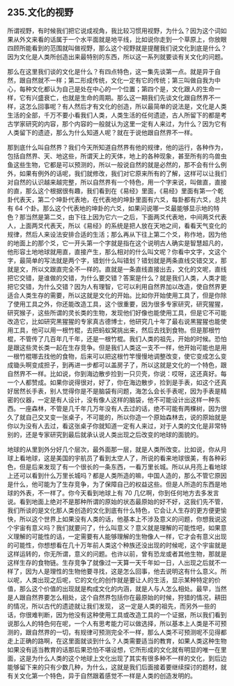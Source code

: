 ## 235.文化的视野
所谓视野，有时候我们把它说成视角，我比较习惯用视野，为什么？因为这个词如果从外文来看的话属于一个水平面就是地平线，比如说你走到一个草原上，你放眼四顾所能看到的范围就叫做视野，那么这个视野就是提醒我们说文化到底是什么？因为文化是人类所创造出来最特别的东西，所以这一系列就要谈有关文化的问题。


那么在这里我们谈的文化是什么？有四点特色，这一集先谈第一点。就是异于自然，跟自然就不一样；第二形成传统，文化一定有它的传统；第三叫做自我为中心，每种文化都认为自己是处在中心的一个位置；第四个是，文化跟人的生命一样，它有兴盛衰亡，也就是生命的周期。那么这一期我们先谈文化跟自然界不一样，这怎么回事呢？有人然后才有文化的创造，所以最简单的说法是，文化是人类生活的全部，千万不要小看我们人类，人类生活的任何遗迹，古人所留下的都是考古学家研究的内容，那个内容的一般就认为这里一定有人来过，为什么？因为它有人类留下的遗迹，那么为什么知道人呢？就在于说他跟自然界不一样。


那到底什么叫自然界？我们今天所知道自然界有他的规律，他的运行，各种作为，包括自然界、天、地这些，所谓天上的天体，地上的各种现象，甚至所有的鸟兽虫鱼这些生物，它都是可以预测的，所以一般说自然的就是必然的，那不会有什么例外，如果有例外的话呢，我们就修改，我们对它原来所有的了解，这样可以让我们对自然的认识越来越完整，所以自然界有一个特色，用一个字来说，叫做直，直接的直，那么这个根据很有趣，我们看到在《易经》里面，《易经》里面有第一个乾卦代表天，第二个坤卦代表地，在代表地的坤卦里面有六爻，每卦都有六爻，总共有 64 个卦。那么这个代表地的坤卦的六爻，如果问说哪一爻最能够显示地的特色？那当然是第二爻，由下往上因为它六一之后，下面两爻代表地，中间两爻代表人，上面两爻代表天，所以《易经》的系统是把人放在天地之间，看看天气变化的规律，然后人来设法安排合适的生活；那么再从下往上第二个爻，称作地，因为他的地面上的那个爻，它一开头第一个字就是指在这个说明古人确实是智慧超凡的，他形容土地地球就用直，直接产生，那么相对的什么叫文呢？你看中文字，文这个字，最简单的写法就是两个字，错划什么叫错划？错划就是两条直线交错交叉，那就是文，所以文跟直完全不一样的。直就是一条直线直接出去，文化的文呢，直线把它交错，是谁做的交错，为什么要交错？答案是什么？就是我们人类，人类才能把它交错，为什么交错？因为人有理智，它可以利用自然界加以改造，使自然界更适合人类生存的需要，所以这就是文化的开始。比如你开始使用工具了，但是你除了使用工具之外，你还能改造工具，这个很重要，因为很多专家研究，研究猩猩，研究猴子，这些所谓的灵长类的生物，发现他们好像也能使用工具，但是它不可能改造它，比如研究黑猩猩的专家真古德博士，他研究几十年了最右说黑猩猩也能使用工具，他可以用一根竹棍，去把蚂蚁窝挑出来，然后去找到食物。但是那根竹棍，不管传了几百年几千年，还是一根竹棍。我们人类的祖先，开始的时候。恐怕是跟这些灵长类一起在生存竞争。但是我们人类这一支不一样，他开始可能也是用一根竹棍哪去找他的食物，后来可以把这根竹竿慢慢地调整改变，使它变成怎么变成锄头啊变成担子，到再进一步都可以盖房子了，所以这就是文化的一个特色，跟自然界不一样。比如说，你到海边散步捡到一只贝壳，你说：哎呀，这还真好。每一个人都赞成。如果你说得很对，好了，你在海边散步，捡到是手表，如这个还真好居然长手表，别人觉得你是不是脑袋有问题，海怎么会长手表呢，因为手表是精密的仪器，一定是有人设计，没有像人这样的脑袋，他不可能设计出这样一种东西。一座森林，不管是几千年几万年没有人去过的话，绝不可能有两棵树，因为很久了就自己交叉变一张桌子，不可能的，所以你造一个原始森林去，说的原始就是你以为没有人去过，看这张桌子你就知道一定有人来过，对于人类的文化是非常特别的，还是专家研究到最后就承认说人类出现之后改变的地球的面貌的。


地球的从里到外分好几个层次，最外面那一层，就是人类所改变。比如说，你从月球上看地球，这是美国的宇航员了看到太空人了，所说的看来地球很美，有各种彩色，但是后来发现了有一个很长的一条东西，一看万里长城。所以从月亮上看地球上还可以看到什么万里长城吗？都是人类所造的嘛，中国人造的，那么不管它原因是什么，他可能为了生存竞争，为了保障自己的权益这些。但是人所造的东西是地球的外表，不一样了。你今天看到地球上有 70 几亿啊，你到任何地方去多发言说。看到地面上绝对不是那种所谓的原始的状态最原始的好不好，这我们先不管，我们所谈的是文化那人类创造的文化到底有什么特色，它会让人生存的更方便更愉快，所以这个世界上如果没有人类的话，他基本上不涉及意义的问题，你想我说这个宇宙有意义吗？我们就要问了，什么叫意义？意义就是理解的可能性吧，如果意义理解的可能性的话，一定需要有人能够理解的生物像人一样，它才会有意义出现的可能性，你想想看在几十万年前人类这个种族还没出现的时候呢，这个宇宙就是这样运转的，你无所谓，意义的问题。也许以前，曾有恐龙或者其他生物，那就是这样生存的食物链。生存竞争了就像过一天算一天千年如一日，人出现之后就不一样了，因为人是理性的生物他要寻找，这是怎么回事，他去说明这有什么意义。所以呢，人类出现之后呢，它的文化的创作就是要让人的生活，显示某种特定的价值，那么这个价值的出现就是构成文化的内涵，就是人与人怎么相处。最早，当然是人跟自然界要怎么相处，这个自然界包括你在最原始的时候，狩猎的情况，耕田的情况，所以古代的遗迹就让我们发现， 这一定是人类的祖先，而另外一些的话，你很难判断，因为他没有这种使用工具或改造工具的一个证据，所以我们看到说那么人的特色何在呢，一个人有思考能力可以做选择，所以基本上人类是不可预测的，跟自然界的一切，有规律可预测完全不一样，那么人类不可预测呢不见得都走上正确的路啊，在这里面就谈到什么？人类需要适当的教育，如果人类这种生物如果没有适当教育的话那后果恐怕不堪设想，它所形成的文化就有明显的唯一在里面，这是为什么人类的这个地球上文化出现了其实有很多种不一样的文化，到后边能够留下来的只有少数几种，为什么，这就是我们后面接着要继续探讨的题材，就有关文化第一个特色，异于自然跟着感觉不一样是人类的创造发明的。


